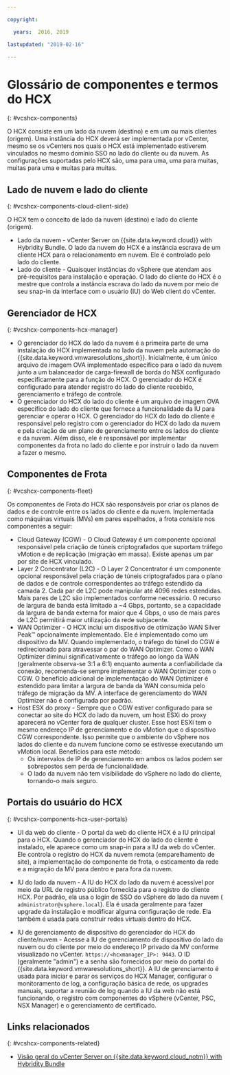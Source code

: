```yaml
---

copyright:

  years:  2016, 2019

lastupdated: "2019-02-16"

---
```


# Glossário de componentes e termos do HCX
{: #vcshcx-components}

O HCX consiste em um lado da nuvem (destino) e em um ou mais clientes
(origem). Uma instância do HCX deverá ser implementada por vCenter, mesmo se os
vCenters nos quais o HCX está implementado estiverem vinculados no mesmo domínio SSO no
lado do cliente ou da nuvem. As configurações suportadas pelo HCX são, uma para uma,
uma para muitas, muitas para uma e muitas para muitas.

## Lado de nuvem e lado do cliente
{: #vcshcx-components-cloud-client-side}

O HCX tem o conceito de lado da nuvem (destino) e lado do cliente (origem).
- Lado da nuvem - vCenter Server on 	{{site.data.keyword.cloud}} with Hybridity Bundle. O lado da
nuvem do HCX é a instância escrava de um cliente HCX para o relacionamento em
nuvem. Ele é controlado pelo lado do cliente.
- Lado do cliente - Quaisquer instâncias do vSphere que atendam aos pré-requisitos
para instalação e operação. O lado do cliente do HCX é o mestre que
controla a instância escrava do lado da nuvem por meio de seu snap-in da interface com o usuário (IU) do Web client
do vCenter.

## Gerenciador de HCX
{: #vcshcx-components-hcx-manager}

- O gerenciador do HCX do lado da nuvem é a primeira parte de uma instalação do HCX
implementada no lado da nuvem pela automação do {{site.data.keyword.vmwaresolutions_short}}.
Inicialmente, é um único arquivo de imagem OVA implementado específico para o lado da
nuvem junto a um balanceador de carga-firewall de borda do NSX
configurado especificamente para a função do HCX. O gerenciador do HCX é configurado
para atender registro do lado do cliente recebido, gerenciamento e tráfego de
controle.
- O gerenciador do HCX do lado do cliente é um arquivo de imagem OVA específico do lado do cliente que fornece a funcionalidade da IU para gerenciar e operar o HCX. O
gerenciador do HCX do lado do cliente é responsável pelo registro com o gerenciador do HCX
do lado da nuvem e pela criação de um plano de gerenciamento entre os lados do cliente e
da nuvem. Além disso, ele é responsável por implementar componentes da
frota no lado do cliente e por instruir o lado da nuvem a fazer o
mesmo.

## Componentes de Frota
{: #vcshcx-components-fleet}

Os componentes de Frota do HCX são responsáveis por criar os planos de dados
e de controle entre os lados do cliente e da nuvem. Implementada como máquinas virtuais (MVs) em pares espelhados,
a frota consiste nos componentes a seguir:

- Cloud Gateway (CGW) - O Cloud Gateway é um componente opcional
responsável pela criação de túneis criptografados que suportam tráfego vMotion e
de replicação (migração em massa). Existe apenas um par por site de HCX
vinculado.
- Layer 2 Concentrator (L2C) - O Layer 2 Concentrator é um componente
opcional responsável pela criação de túneis criptografados para o plano de dados
e de controle correspondentes ao tráfego estendido da camada 2. Cada par de L2C
pode manipular até 4096 redes estendidas. Mais pares de L2C são
implementados conforme necessário. O recurso de largura de banda está limitado a ~4 Gbps, portanto, se
a capacidade da largura de banda externa for maior que 4 Gbps, o uso de
mais pares de L2C permitirá maior utilização da rede
subjacente.
- WAN Optimizer - O HCX inclui um dispositivo de otimização WAN Silver Peak™
opcionalmente implementado. Ele é implementado como um dispositivo da MV. Quando implementado,
o tráfego do túnel do CGW é redirecionado para atravessar o par do WAN Optimizer.
Como o WAN Optimizer diminui significativamente o tráfego ao longo da WAN
(geralmente observa-se 3:1 a 6:1) enquanto aumenta a confiabilidade da conexão,
recomenda-se sempre implementar o WAN Optimizer com o CGW. O
benefício adicional de implementação do WAN Optimizer é estendido para limitar a
largura de banda da WAN consumida pelo tráfego de migração da MV. A interface de
gerenciamento do WAN Optimizer não é configurada por padrão.
- Host ESX do proxy - Sempre que o CGW estiver configurado para se conectar ao site
do HCX do lado da nuvem, um host ESXi do proxy aparecerá no vCenter fora de qualquer
cluster. Esse host ESXi tem o mesmo endereço IP de gerenciamento e do vMotion
que o dispositivo CGW correspondente. Isso permite que o ambiente do
vSphere nos lados do cliente e da nuvem funcione como se estivesse
executando um vMotion local. Benefícios para este método:
    - Os intervalos de IP de gerenciamento em ambos os lados podem ser sobrepostos
sem perda de funcionalidade.
    - O lado da nuvem não tem visibilidade do vSphere no lado do cliente, tornando-o mais seguro.

## Portais do usuário do HCX
{: #vcshcx-components-hcx-user-portals}

- UI da web do cliente - O portal da web do cliente HCX é a IU principal para o HCX. Quando o gerenciador do HCX do lado do cliente é instalado, ele
aparece como um snap-in para a IU da web do vCenter. Ele controla o registro
do HCX da nuvem remota (emparelhamento de site), a implementação do componente de frota, o esticamento da rede e a migração da MV para dentro e para fora da nuvem.

- IU do lado da nuvem - A IU do HCX do lado da nuvem é acessível por meio da URL de registro
público fornecida para o registro do cliente HCX. Por padrão, ela
usa o login de SSO do vSphere do lado da nuvem (` administrator@vsphere.local`). Ela é usada geralmente para fazer upgrade da
instalação e modificar alguma configuração de rede. Ela também é usada
para construir redes virtuais dentro do HCX.

- IU de gerenciamento de dispositivo do gerenciador do HCX do cliente/nuvem - Acesse a
IU de gerenciamento de dispositivo do lado da nuvem ou do cliente por meio do
endereço IP privado da MV conforme visualizado no vCenter.
` https://<hcxmanager_IP>: 9443 `. O ID (geralmente "admin") e a senha
são fornecidos por meio do portal do {{site.data.keyword.vmwaresolutions_short}}. A IU de gerenciamento é
usada para iniciar e parar os serviços do HCX Manager, configurar o monitoramento de log,
a configuração básica de rede, os upgrades manuais, suportar a reunião de log
quando a IU da web não está funcionando, o registro com componentes do vSphere
(vCenter, PSC, NSX Manager) e o gerenciamento de certificado.

## Links relacionados
{: #vcshcx-components-related}

* [Visão geral do vCenter Server on {{site.data.keyword.cloud_notm}} with Hybridity Bundle](/docs/services/vmwaresolutions/archiref/vcs/vcs-hybridity-intro.html)   
